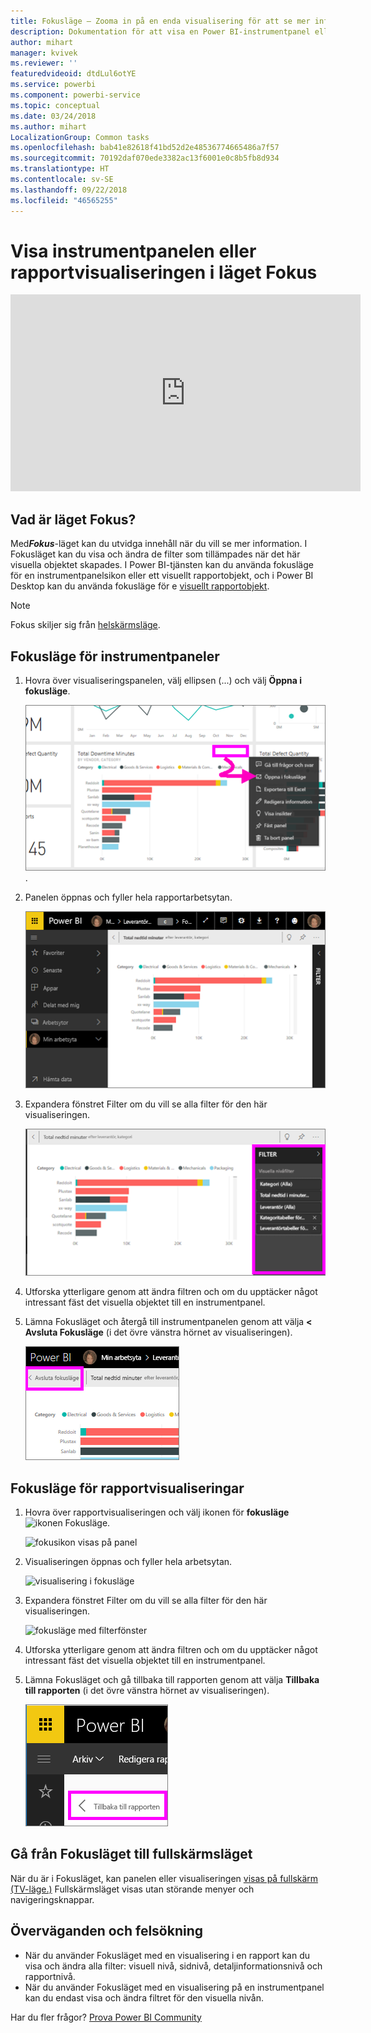 ```yaml
---
title: Fokusläge – Zooma in på en enda visualisering för att se mer information.
description: Dokumentation för att visa en Power BI-instrumentpanel eller rapportvisualiseringar i läget Fokus, d.v.s. frigöra.
author: mihart
manager: kvivek
ms.reviewer: ''
featuredvideoid: dtdLul6otYE
ms.service: powerbi
ms.component: powerbi-service
ms.topic: conceptual
ms.date: 03/24/2018
ms.author: mihart
LocalizationGroup: Common tasks
ms.openlocfilehash: bab41e82618f41bd52d2e48536774665486a7f57
ms.sourcegitcommit: 70192daf070ede3382ac13f6001e0c8b5fb8d934
ms.translationtype: HT
ms.contentlocale: sv-SE
ms.lasthandoff: 09/22/2018
ms.locfileid: "46565255"
---
```

# <a name="display-a-dashboard-tile-or-report-visual-in-focus-mode"></a>Visa instrumentpanelen eller rapportvisualiseringen i läget Fokus

<iframe width="560" height="315" src="https://www.youtube.com/embed/dtdLul6otYE" frameborder="0" allowfullscreen></iframe>


## <a name="what-is-focus-mode"></a>Vad är läget Fokus?

Med***Fokus***-läget kan du utvidga innehåll när du vill se mer information.  I Fokusläget kan du visa och ändra de filter som tillämpades när det här visuella objektet skapades.  I Power BI-tjänsten kan du använda fokusläge för en instrumentpanelsikon eller ett visuellt rapportobjekt, och i Power BI Desktop kan du använda fokusläge för e [visuellt rapportobjekt](../desktop-report-view.md).

> [!NOTE]
> Fokus skiljer sig från [helskärmsläge](../service-fullscreen-mode.md).
> 


## <a name="focus-mode-for-dashboard-tiles"></a>Fokusläge för instrumentpaneler

1. Hovra över visualiseringspanelen, välj ellipsen (...) och välj **Öppna i fokusläge**. 

    ![panelens ellipsmeny](./media/end-user-focus/power-bi-dashboard-focus-mode.png).

2. Panelen öppnas och fyller hela rapportarbetsytan. 

   ![panelen fyller rapportarbetsytan](./media/end-user-focus/power-bi-tile-focus.png)

3. Expandera fönstret Filter om du vill se alla filter för den här visualiseringen.
   
   ![fokusläge med filterfönster](./media/end-user-focus/power-bi-focus-filters.png)

4. Utforska ytterligare genom att ändra filtren och om du upptäcker något intressant fäst det visuella objektet till en instrumentpanel.

5. Lämna Fokusläget och återgå till instrumentpanelen genom att välja **< Avsluta Fokusläge** (i det övre vänstra hörnet av visualiseringen).
   
    ![avsluta fokusläge](./media/end-user-focus/power-bi-tile-exit-focus.png)    


## <a name="focus-mode-for-report-visualizations"></a>Fokusläge för rapportvisualiseringar

1. Hovra över rapportvisualiseringen och välj ikonen för **fokusläge** ![ikonen Fokusläge](./media/end-user-focus/pbi_popout.jpg).  
   
   ![fokusikon visas på panel](./media/end-user-focus/power-bi-hover-focus.png)
2. Visualiseringen öppnas och fyller hela arbetsytan. 

   ![visualisering i fokusläge](./media/end-user-focus/power-bi-display-focus-newer2.png)
3. Expandera fönstret Filter om du vill se alla filter för den här visualiseringen.
   
   ![fokusläge med filterfönster](./media/end-user-focus/power-bi-display-focus-filters.png)
4. Utforska ytterligare genom att ändra filtren och om du upptäcker något intressant fäst det visuella objektet till en instrumentpanel.   
5. Lämna Fokusläget och gå tillbaka till rapporten genom att välja **Tillbaka till rapporten** (i det övre vänstra hörnet av visualiseringen). 
   
    ![avsluta fokusläge](./media/end-user-focus/power-bi-exit-focus-report.png)  

## <a name="go-from-focus-mode-to-full-screen-mode"></a>Gå från Fokusläget till fullskärmsläget
När du är i Fokusläget, kan panelen eller visualiseringen [visas på fullskärm (TV-läge.)](../service-fullscreen-mode.md) Fullskärmsläget visas utan störande menyer och navigeringsknappar.

## <a name="considerations-and-troubleshooting"></a>Överväganden och felsökning
* När du använder Fokusläget med en visualisering i en rapport kan du visa och ändra alla filter: visuell nivå, sidnivå, detaljinformationsnivå och rapportnivå.    
* När du använder Fokusläget med en visualisering på en instrumentpanel kan du endast visa och ändra filtret för den visuella nivån.

Har du fler frågor? [Prova Power BI Community](http://community.powerbi.com/)

